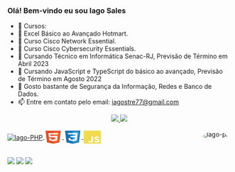 ### Olá! Bem-vindo eu sou Iago Sales 
- 🔭 Cursos:
- 🧾    Excel Básico ao Avançado Hotmart.
- 🧾    Curso Cisco Network Essential.
- 🧾    Curso Cisco Cybersecurity Essentials.
- 🧾    Cursando Técnico em Informática Senac-RJ, Previsão de Término em Abril 2023
- 🧾    Cursando JavaScript e TypeScript do básico ao avançado, Previsão de Término em Agosto 2022
- 💬    Gosto bastante de Segurança da Informação, Redes e Banco de Dados.
- 📫    Entre em contato pelo email: iagostre77@gmail.com
<div align="center">
  <a href="https://github.com/IaagoSales">
  <img height="180em" src="https://github-readme-stats.vercel.app/api?username=IaagoSales&show_icons=true&theme=dracula&include_all_commits=true&count_private=true"/>
  <img height="180em" src="https://github-readme-stats.vercel.app/api/top-langs/?username=IaagoSales&layout=compact&langs_count=7&theme=dracula"/>
</div>

  <div style="display: inline_block"><br>
  <img align="center" alt="Iago-PHP" height="30" width="40" src="https://cdn.jsdelivr.net/gh/devicons/devicon/icons/php/php-original.svg">
  <img align="center" alt="Iago-HTML" height="30" width="40" src="https://raw.githubusercontent.com/devicons/devicon/master/icons/html5/html5-original.svg">
  <img align="center" alt="Iago-CSS" height="30" width="40" src="https://raw.githubusercontent.com/devicons/devicon/master/icons/css3/css3-original.svg">
  <img align="center" alt="Iago-Js" height="30" width="40" src="https://raw.githubusercontent.com/devicons/devicon/master/icons/javascript/javascript-plain.svg">
  <img align="right" alt="Iago-pic" height="150" style="border-radius:50px;" src="https://media.discordapp.net/attachments/690304836977033445/980741061582405662/killua4.jpg">
</div>
  
  ##
  
  <div> 
 	<a href="https://www.twitch.tv/iaago021" target="_blank"><img src="https://img.shields.io/badge/Twitch-9146FF?style=for-the-badge&logo=twitch&logoColor=white" target="_blank"></a>
 <a href="discordapp.com/users/321060680910241812" target="_blank"><img src="https://img.shields.io/badge/Discord-7289DA?style=for-the-badge&logo=discord&logoColor=white" target="_blank"></a> 
  <a href = "mailto:iagostre77@gmail.com"><img src="https://img.shields.io/badge/-Gmail-%23333?style=for-the-badge&logo=gmail&logoColor=white" target="_blank"></a>
</div>
